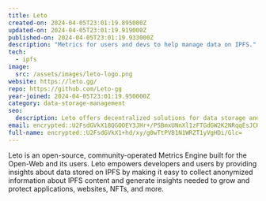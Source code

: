 ```yaml
---
title: Leto
created-on: 2024-04-05T23:01:19.895000Z
updated-on: 2024-04-05T23:01:19.919000Z
published-on: 2024-04-05T23:01:19.933000Z
description: "Metrics for users and devs to help manage data on IPFS."
tech:
  - ipfs
image:
  src: /assets/images/leto-logo.png
website: https://leto.gg/
repo: https://github.com/Leto-gg
year-joined: 2024-04-05T23:01:19.950000Z
category: data-storage-management
seo:
  description: Leto offers decentralized solutions for data storage and management.
email: encrypted::U2FsdGVkX18QGOOEY3JHr+/PSBmxUNnXl1zFTGdGW2K2NRqqEsJCKNZsGuYPcnRf
full-name: encrypted::U2FsdGVkX1+hd/xy/g0wTtPVB1N1WRZT1yVgHDi/Glc=
---
```


Leto is an open-source, community-operated Metrics Engine built for the Open-Web and its users. Leto empowers developers and users by providing insights about data stored on IPFS by making it easy to collect anonymized information about IPFS content and generate insights needed to grow and protect applications, websites, NFTs, and more.
